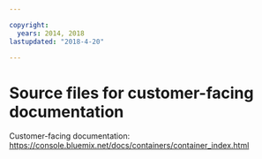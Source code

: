 ```yaml
---

copyright:
  years: 2014, 2018
lastupdated: "2018-4-20"

---
```


# Source files for customer-facing documentation

Customer-facing documentation: https://console.bluemix.net/docs/containers/container_index.html


